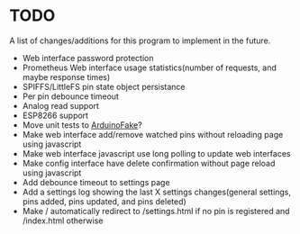 # TODO
A list of changes/additions for this program to implement in the future.
 * Web interface password protection
 * Prometheus Web interface usage statistics(number of requests, and maybe response times)
 * SPIFFS/LittleFS pin state object persistance
 * Per pin debounce timeout
 * Analog read support
 * ESP8266 support
 * Move unit tests to [ArduinoFake](https://github.com/FabioBatSilva/ArduinoFake)?
 * Make web interface add/remove watched pins without reloading page using javascript
 * Make web interface javascript use long polling to update web interfaces
 * Make config interface have delete confirmation without page reload using javascript
 * Add debounce timeout to settings page
 * Add a settings log showing the last X settings changes(general settings, pins added, pins updated, and pins deleted)
 * Make / automatically redirect to /settings.html if no pin is registered and /index.html otherwise
